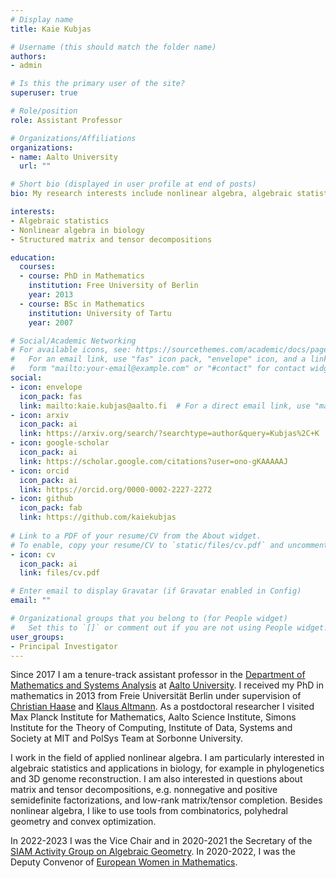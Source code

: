 ```yaml
---
# Display name
title: Kaie Kubjas

# Username (this should match the folder name)
authors:
- admin

# Is this the primary user of the site?
superuser: true

# Role/position
role: Assistant Professor

# Organizations/Affiliations
organizations:
- name: Aalto University
  url: ""

# Short bio (displayed in user profile at end of posts)
bio: My research interests include nonlinear algebra, algebraic statistics, matrix and tensor decompositions.

interests:
- Algebraic statistics
- Nonlinear algebra in biology
- Structured matrix and tensor decompositions

education:
  courses:
  - course: PhD in Mathematics
    institution: Free University of Berlin
    year: 2013
  - course: BSc in Mathematics
    institution: University of Tartu
    year: 2007

# Social/Academic Networking
# For available icons, see: https://sourcethemes.com/academic/docs/page-builder/#icons
#   For an email link, use "fas" icon pack, "envelope" icon, and a link in the
#   form "mailto:your-email@example.com" or "#contact" for contact widget.
social:
- icon: envelope
  icon_pack: fas
  link: mailto:kaie.kubjas@aalto.fi  # For a direct email link, use "mailto:test@example.org".
- icon: arxiv
  icon_pack: ai
  link: https://arxiv.org/search/?searchtype=author&query=Kubjas%2C+K
- icon: google-scholar
  icon_pack: ai
  link: https://scholar.google.com/citations?user=ono-gKAAAAAJ
- icon: orcid
  icon_pack: ai
  link: https://orcid.org/0000-0002-2227-2272
- icon: github
  icon_pack: fab
  link: https://github.com/kaiekubjas
  
# Link to a PDF of your resume/CV from the About widget.
# To enable, copy your resume/CV to `static/files/cv.pdf` and uncomment the lines below.
- icon: cv
  icon_pack: ai
  link: files/cv.pdf

# Enter email to display Gravatar (if Gravatar enabled in Config)
email: ""

# Organizational groups that you belong to (for People widget)
#   Set this to `[]` or comment out if you are not using People widget.
user_groups:
- Principal Investigator
---
```


Since 2017 I am a tenure-track assistant professor in the [Department of Mathematics and Systems Analysis](https://math.aalto.fi/en/) at [Aalto University](https://www.aalto.fi/en). I received my PhD in mathematics in 2013 from Freie Universität Berlin under supervision of [Christian Haase](http://www.mi.fu-berlin.de/math/groups/ag-diskret-algebra-geom/index.html) and [Klaus Altmann](http://www.math.fu-berlin.de/altmann/). As a postdoctoral researcher I visited Max Planck Institute for Mathematics, Aalto Science Institute, Simons Institute for the Theory of Computing, Institute of Data, Systems and Society at MIT and PolSys Team at Sorbonne University. 

I work in the field of applied nonlinear algebra. I am particularly interested in algebraic statistics and applications in biology, for example in phylogenetics and 3D genome reconstruction. I am also interested in questions about matrix and tensor decompositions, e.g. nonnegative and positive semidefinite factorizations, and low-rank matrix/tensor completion. Besides nonlinear algebra, I like to use tools from combinatorics, polyhedral geometry and convex optimization.

In 2022-2023 I was the Vice Chair and in 2020-2021 the Secretary of the [SIAM Activity Group on Algebraic Geometry](https://www.siam.org/membership/activity-groups/detail/algebraic-geometry-si-ag-2). In 2020-2022, I was the Deputy Convenor of [European Women in Mathematics](https://www.europeanwomeninmaths.org).
